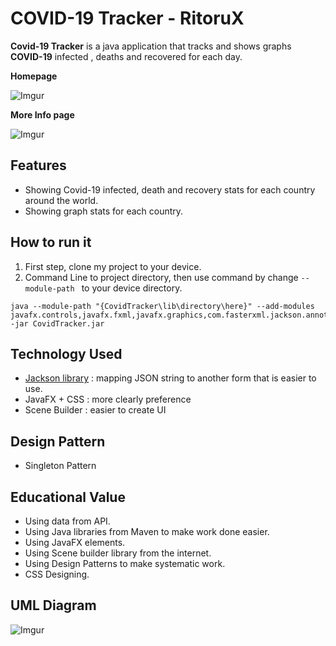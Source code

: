 # COVID-19 Tracker - RitoruX
**Covid-19 Tracker** is a java application that tracks and shows graphs **COVID-19** infected , deaths and recovered for each day.

**Homepage**

![Imgur](https://imgur.com/KHH4Iwd.png)

**More Info page**

![Imgur](https://imgur.com/wM71Nme.png)
## Features
* Showing Covid-19 infected, death and recovery stats for each country around the world.
* Showing graph stats for each country.
## How to run it
 1. First step, clone my project to your device.
 2. Command Line to project directory, then use command by change  ```--module-path ``` to your device directory.
 ``` 
 java --module-path "{CovidTracker\lib\directory\here}" --add-modules javafx.controls,javafx.fxml,javafx.graphics,com.fasterxml.jackson.annotation,com.fasterxml.jackson.core,com.fasterxml.jackson.databind  -jar CovidTracker.jar 
```
## Technology Used
* [Jackson library](https://github.com/FasterXML/jackson) : mapping JSON string to another form that is easier to use.
* JavaFX + CSS : more clearly preference
* Scene Builder : easier to create UI
## Design Pattern
* Singleton Pattern
## Educational Value
* Using data from API.
* Using Java libraries from Maven to make work done easier.
* Using JavaFX elements.
* Using Scene builder library from the internet.
* Using Design Patterns to make systematic work.
* CSS Designing.
## UML Diagram
![Imgur](https://imgur.com/nVEQu3o.png)

